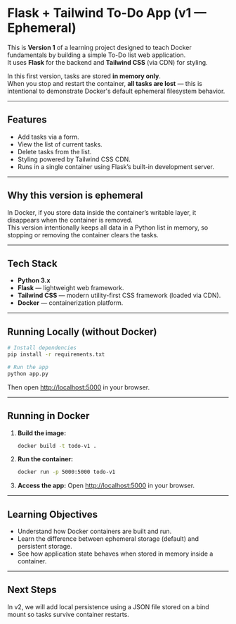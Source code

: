 # Flask + Tailwind To-Do App (v1 — Ephemeral)

This is **Version 1** of a learning project designed to teach Docker fundamentals by building a simple To-Do list web application.  
It uses **Flask** for the backend and **Tailwind CSS** (via CDN) for styling.  

In this first version, tasks are stored **in memory only**.  
When you stop and restart the container, **all tasks are lost** — this is intentional to demonstrate Docker's default ephemeral filesystem behavior.

---

## Features
- Add tasks via a form.
- View the list of current tasks.
- Delete tasks from the list.
- Styling powered by Tailwind CSS CDN.
- Runs in a single container using Flask’s built-in development server.

---

## Why this version is ephemeral
In Docker, if you store data inside the container’s writable layer, it disappears when the container is removed.  
This version intentionally keeps all data in a Python list in memory, so stopping or removing the container clears the tasks.

---

## Tech Stack
- **Python 3.x**
- **Flask** — lightweight web framework.
- **Tailwind CSS** — modern utility-first CSS framework (loaded via CDN).
- **Docker** — containerization platform.

---

## Running Locally (without Docker)
```bash
# Install dependencies
pip install -r requirements.txt

# Run the app
python app.py
````

Then open [http://localhost:5000](http://localhost:5000) in your browser.

---

## Running in Docker

1. **Build the image:**

   ```bash
   docker build -t todo-v1 .
   ```

2. **Run the container:**

   ```bash
   docker run -p 5000:5000 todo-v1
   ```

3. **Access the app:**
   Open [http://localhost:5000](http://localhost:5000) in your browser.

---

## Learning Objectives

* Understand how Docker containers are built and run.
* Learn the difference between ephemeral storage (default) and persistent storage.
* See how application state behaves when stored in memory inside a container.

---

## Next Steps

In v2, we will add local persistence using a JSON file stored on a bind mount so tasks survive container restarts.
